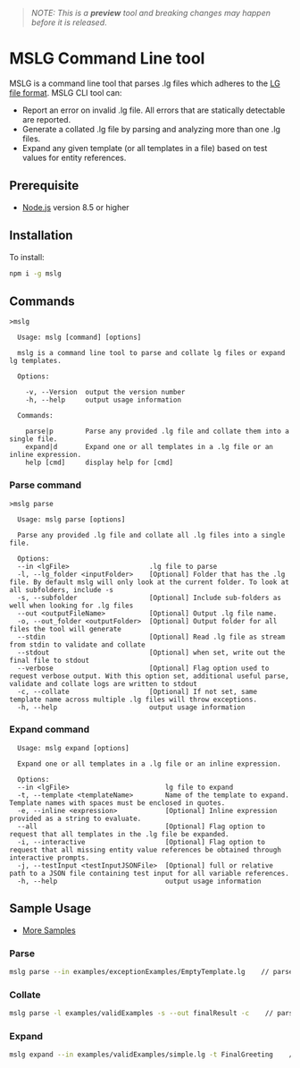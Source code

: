 > *NOTE: This is a **preview** tool and breaking changes may happen before it is released*.

# MSLG Command Line tool
MSLG is a command line tool that parses .lg files which adheres to the [LG file format](https://github.com/Microsoft/BotBuilder-Samples/blob/master/experimental/language-generation/lg-file-format.md). MSLG CLI tool can:
- Report an error on invalid .lg file. All errors that are statically detectable are reported.
- Generate a collated .lg file by parsing and analyzing more than one .lg files.
- Expand any given template (or all templates in a file) based on test values for entity references.

## Prerequisite

- [Node.js](https://nodejs.org/) version 8.5 or higher

## Installation

To install:
```bash
npm i -g mslg
```

## Commands
```
>mslg

  Usage: mslg [command] [options]

  mslg is a command line tool to parse and collate lg files or expand lg templates.

  Options:

    -v, --Version  output the version number
    -h, --help     output usage information

  Commands:

    parse|p        Parse any provided .lg file and collate them into a single file.
    expand|d       Expand one or all templates in a .lg file or an inline expression.
    help [cmd]     display help for [cmd]
```

### Parse command

```
>mslg parse

  Usage: mslg parse [options]

  Parse any provided .lg file and collate all .lg files into a single file.

  Options:
  --in <lgFile>                    .lg file to parse
  -l, --lg_folder <inputFolder>    [Optional] Folder that has the .lg file. By default mslg will only look at the current folder. To look at all subfolders, include -s
  -s, --subfolder                  [Optional] Include sub-folders as well when looking for .lg files
  --out <outputFileName>           [Optional] Output .lg file name.
  -o, --out_folder <outputFolder>  [Optional] Output folder for all files the tool will generate
  --stdin                          [Optional] Read .lg file as stream from stdin to validate and collate
  --stdout                         [Optional] when set, write out the final file to stdout
  --verbose                        [Optional] Flag option used to request verbose output. With this option set, additional useful parse, validate and collate logs are written to stdout
  -c, --collate                    [Optional] If not set, same template name across multiple .lg files will throw exceptions.
  -h, --help                       output usage information
  ```

  ### Expand command
```
  Usage: mslg expand [options]

  Expand one or all templates in a .lg file or an inline expression.

  Options:
  --in <lgFile>                        lg file to expand
  -t, --template <templateName>        Name of the template to expand. Template names with spaces must be enclosed in quotes.
  -e, --inline <expression>            [Optional] Inline expression provided as a string to evaluate.
  --all                                [Optional] Flag option to request that all templates in the .lg file be expanded.
  -i, --interactive                    [Optional] Flag option to request that all missing entity value references be obtained through interactive prompts.
  -j, --testInput <testInputJSONFile>  [Optional] full or relative path to a JSON file containing test input for all variable references.
  -h, --help                           output usage information
```

## Sample Usage
- [More Samples](examples/samples.md)

 ### Parse
```bash
mslg parse --in examples/exceptionExamples/EmptyTemplate.lg    // parse the specific lg file.
```

 ### Collate
```bash
mslg parse -l examples/validExamples -s --out finalResult -c    // parse and merge all templates under folder validExamples into single finalResult file.
```

 ### Expand
```bash
mslg expand --in examples/validExamples/simple.lg -t FinalGreeting    // basic usage of expand command.
```
